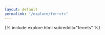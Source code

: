 ```yaml
---
layout: default
permalink: "/explore/ferrets"
---
```


<link rel="stylesheet" type="text/css" href="/static/css/explore.css">
{% include explore.html subreddit="ferrets" %}

